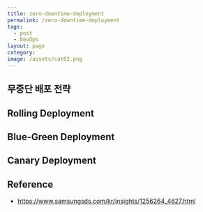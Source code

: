 ```yaml
---
title: zero-downtime-deployment
permalink: /zero-downtime-deployment
tags:
  - post
  - DevOps
layout: page
category: 
image: /assets/cat02.png
---
```


## 무중단 배포 전략

## Rolling Deployment

## Blue-Green Deployment

## Canary Deployment


## Reference

- https://www.samsungsds.com/kr/insights/1256264_4627.html
